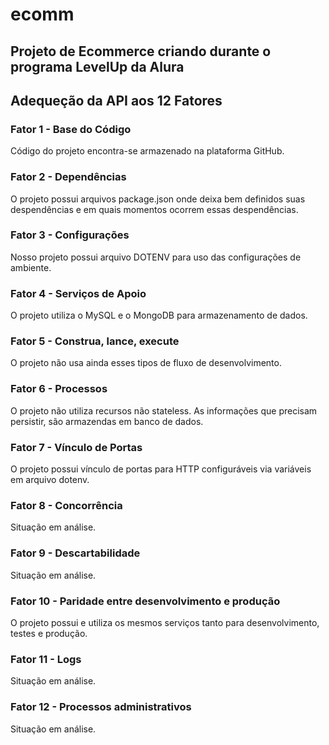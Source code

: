# ecomm

## Projeto de Ecommerce criando durante o programa LevelUp da Alura

## Adequeção da API aos 12 Fatores

### Fator 1 - Base do Código

Código do projeto encontra-se armazenado na plataforma GitHub.

### Fator 2 - Dependências

O projeto possui arquivos package.json onde deixa bem definidos suas despendências e em quais momentos ocorrem essas despendências.

### Fator 3 - Configurações

Nosso projeto possui arquivo DOTENV para uso das configurações de ambiente.

### Fator 4 - Serviços de Apoio

O projeto utiliza o MySQL e o MongoDB para armazenamento de dados.

### Fator 5 - Construa, lance, execute

O projeto não usa ainda esses tipos de fluxo de desenvolvimento.

### Fator 6 - Processos

O projeto não utiliza recursos não stateless. As informações que precisam persistir, são armazendas em banco de dados.

### Fator 7 - Vínculo de Portas

O projeto possui vínculo de portas para HTTP configuráveis via variáveis em arquivo dotenv.

### Fator 8 - Concorrência

Situação em análise.

### Fator 9 - Descartabilidade

Situação em análise.

### Fator 10 - Paridade entre desenvolvimento e produção

O projeto possui e utiliza os mesmos serviços tanto para desenvolvimento, testes e produção.

### Fator 11 - Logs

Situação em análise.

### Fator 12 - Processos administrativos

Situação em análise.
